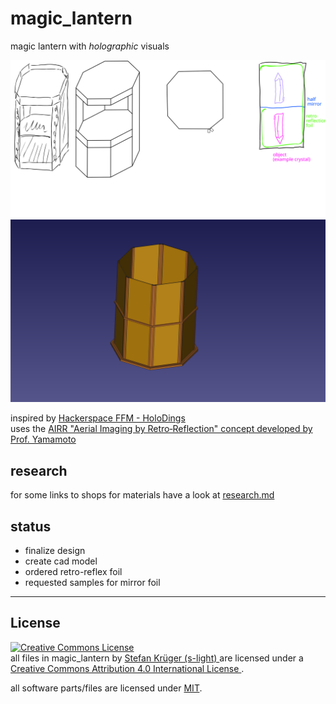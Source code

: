 <!--lint disable list-item-indent-->
<!--lint disable list-item-bullet-indent-->

# magic_lantern
magic lantern with *holographic* visuals

![sketch](sketch.svg)
![sketch](sketch.png)

inspired by [Hackerspace FFM - HoloDings](https://www.hackerspace-ffm.de/wiki/index.php?title=HoloDings)  
uses the [AIRR "Aerial Imaging by Retro‐Reflection" concept developed by Prof. Yamamoto](http://www.k2.t.u-tokyo.ac.jp/perception/AIRR_Tablet/index-e.html)

## research
for some links to shops for materials have a look at [research.md](research.md)

## status
- finalize design
- create cad model
- ordered retro-reflex foil
- requested samples for mirror foil

---

## License
<!-- license info -->
<p>
<a rel="license" href="http://creativecommons.org/licenses/by/4.0/">
    <img alt="Creative Commons License" style="border-width:0"
        src="https://i.creativecommons.org/l/by/4.0/88x31.png" />
</a><br />
<span xmlns:dct="http://purl.org/dc/terms/" property="dct:title">
    all files in magic_lantern
</span> by
<a
    xmlns:cc="http://creativecommons.org/ns#"
    href="https://github.com/s-light/magic_lantern"
    property="cc:attributionName"
    rel="cc:attributionURL">
    Stefan Krüger (s-light)
</a>
are licensed under a<br/>
<a rel="license" href="http://creativecommons.org/licenses/by/4.0/">
    Creative Commons Attribution 4.0 International License
</a>.
</p>

all software parts/files are licensed under [MIT](LICENSE).
